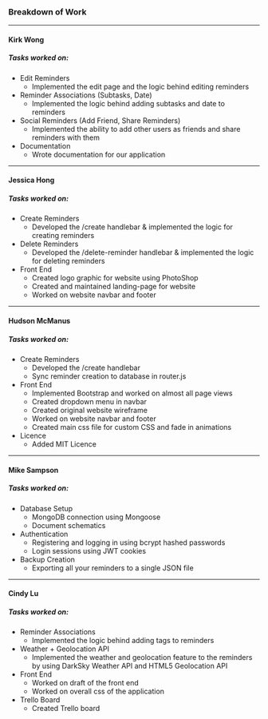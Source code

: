 ### Breakdown of Work

---

#### Kirk Wong

##### Tasks worked on:

- Edit Reminders
  - Implemented the edit page and the logic behind editing reminders
- Reminder Associations (Subtasks, Date)
  - Implemented the logic behind adding subtasks and date to reminders
- Social Reminders (Add Friend, Share Reminders)
  - Implemented the ability to add other users as friends and share reminders with them
- Documentation
  - Wrote documentation for our application

---

#### Jessica Hong

##### Tasks worked on:
- Create Reminders
  - Developed the /create handlebar & implemented the logic for creating reminders
- Delete Reminders
  - Developed the /delete-reminder handlebar & implemented the logic for deleting reminders
- Front End
  - Created logo graphic for website using PhotoShop
  - Created and maintained landing-page for website
  - Worked on website navbar and footer

---

#### Hudson McManus

##### Tasks worked on:

- Create Reminders
  - Developed the /create handlebar
  - Sync reminder creation to database in router.js
- Front End
  - Implemented Bootstrap and worked on almost all page views
  - Created dropdown menu in navbar
  - Created original website wireframe
  - Worked on website navbar and footer
  - Created main css file for custom CSS and fade in animations
- Licence
  - Added MIT Licence

---

#### Mike Sampson

##### Tasks worked on:

- Database Setup
  - MongoDB connection using Mongoose
  - Document schematics
- Authentication
  - Registering and logging in using bcrypt hashed passwords
  - Login sessions using JWT cookies
- Backup Creation
  - Exporting all your reminders to a single JSON file

---

#### Cindy Lu

##### Tasks worked on:
- Reminder Associations
  - Implemented the logic behind adding tags to reminders
- Weather + Geolocation API 
  - Implemented the weather and geolocation feature to the reminders by using DarkSky Weather API and HTML5 Geolocation API
- Front End
  - Worked on draft of the front end
  - Worked on overall css of the application
- Trello Board
  - Created Trello board

